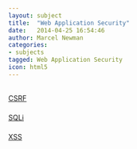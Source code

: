 ```yaml
---
layout: subject
title:  "Web Application Security"
date:   2014-04-25 16:54:46
author: Marcel Newman
categories:
- subjects
tagged: Web Application Security
icon: html5
---
```


<div class="col-md-3" style="margin-top: 5px; margin-bottom: 5px;">
  <a class="btn btn-lg btn-success btn-block btn-rounded" href="{{site.baseurl}}/learn/subjects/web-application-security/csrf">
    <i class="fa fa-{{ subject.icon }} fa-4x center"></i><br /> CSRF<br>
  </a>
</div>

<div class="col-md-3" style="margin-top: 5px; margin-bottom: 5px;">
  <a class="btn btn-lg btn-success btn-block btn-rounded" href="{{site.baseurl}}/learn/subjects/web-application-security/sqli">
    <i class="fa fa-{{ subject.icon }} fa-4x center"></i><br /> SQLi<br>
  </a>
</div>

<div class="col-md-3" style="margin-top: 5px; margin-bottom: 5px;">
  <a class="btn btn-lg btn-success btn-block btn-rounded" href="{{site.baseurl}}/learn/subjects/web-application-security/xss">
    <i class="fa fa-{{ subject.icon }} fa-4x center"></i><br /> XSS<br>
  </a>
</div>

